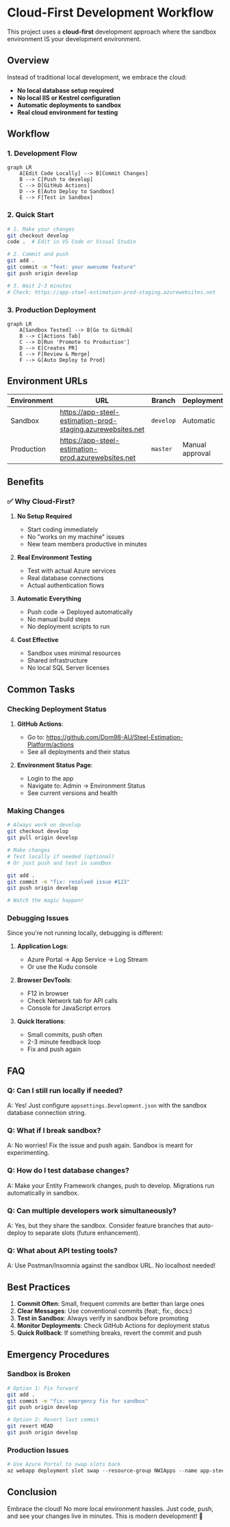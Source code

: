 # Cloud-First Development Workflow

This project uses a **cloud-first** development approach where the sandbox environment IS your development environment.

## Overview

Instead of traditional local development, we embrace the cloud:
- **No local database setup required**
- **No local IIS or Kestrel configuration**
- **Automatic deployments to sandbox**
- **Real cloud environment for testing**

## Workflow

### 1. Development Flow

```mermaid
graph LR
    A[Edit Code Locally] --> B[Commit Changes]
    B --> C[Push to develop]
    C --> D[GitHub Actions]
    D --> E[Auto Deploy to Sandbox]
    E --> F[Test in Sandbox]
```

### 2. Quick Start

```bash
# 1. Make your changes
git checkout develop
code .  # Edit in VS Code or Visual Studio

# 2. Commit and push
git add .
git commit -m "feat: your awesome feature"
git push origin develop

# 3. Wait 2-3 minutes
# Check: https://app-steel-estimation-prod-staging.azurewebsites.net
```

### 3. Production Deployment

```mermaid
graph LR
    A[Sandbox Tested] --> B[Go to GitHub]
    B --> C[Actions Tab]
    C --> D[Run 'Promote to Production']
    D --> E[Creates PR]
    E --> F[Review & Merge]
    F --> G[Auto Deploy to Prod]
```

## Environment URLs

| Environment | URL | Branch | Deployment |
|-------------|-----|---------|------------|
| Sandbox | https://app-steel-estimation-prod-staging.azurewebsites.net | `develop` | Automatic |
| Production | https://app-steel-estimation-prod.azurewebsites.net | `master` | Manual approval |

## Benefits

### ✅ Why Cloud-First?

1. **No Setup Required**
   - Start coding immediately
   - No "works on my machine" issues
   - New team members productive in minutes

2. **Real Environment Testing**
   - Test with actual Azure services
   - Real database connections
   - Actual authentication flows

3. **Automatic Everything**
   - Push code → Deployed automatically
   - No manual build steps
   - No deployment scripts to run

4. **Cost Effective**
   - Sandbox uses minimal resources
   - Shared infrastructure
   - No local SQL Server licenses

## Common Tasks

### Checking Deployment Status

1. **GitHub Actions**:
   - Go to: https://github.com/Dom98-AU/Steel-Estimation-Platform/actions
   - See all deployments and their status

2. **Environment Status Page**:
   - Login to the app
   - Navigate to: Admin → Environment Status
   - See current versions and health

### Making Changes

```bash
# Always work on develop
git checkout develop
git pull origin develop

# Make changes
# Test locally if needed (optional)
# Or just push and test in sandbox

git add .
git commit -m "fix: resolved issue #123"
git push origin develop

# Watch the magic happen!
```

### Debugging Issues

Since you're not running locally, debugging is different:

1. **Application Logs**:
   - Azure Portal → App Service → Log Stream
   - Or use the Kudu console

2. **Browser DevTools**:
   - F12 in browser
   - Check Network tab for API calls
   - Console for JavaScript errors

3. **Quick Iterations**:
   - Small commits, push often
   - 2-3 minute feedback loop
   - Fix and push again

## FAQ

### Q: Can I still run locally if needed?
A: Yes! Just configure `appsettings.Development.json` with the sandbox database connection string.

### Q: What if I break sandbox?
A: No worries! Fix the issue and push again. Sandbox is meant for experimenting.

### Q: How do I test database changes?
A: Make your Entity Framework changes, push to develop. Migrations run automatically in sandbox.

### Q: Can multiple developers work simultaneously?
A: Yes, but they share the sandbox. Consider feature branches that auto-deploy to separate slots (future enhancement).

### Q: What about API testing tools?
A: Use Postman/Insomnia against the sandbox URL. No localhost needed!

## Best Practices

1. **Commit Often**: Small, frequent commits are better than large ones
2. **Clear Messages**: Use conventional commits (feat:, fix:, docs:)
3. **Test in Sandbox**: Always verify in sandbox before promoting
4. **Monitor Deployments**: Check GitHub Actions for deployment status
5. **Quick Rollback**: If something breaks, revert the commit and push

## Emergency Procedures

### Sandbox is Broken
```bash
# Option 1: Fix forward
git add .
git commit -m "fix: emergency fix for sandbox"
git push origin develop

# Option 2: Revert last commit
git revert HEAD
git push origin develop
```

### Production Issues
```powershell
# Use Azure Portal to swap slots back
az webapp deployment slot swap --resource-group NWIApps --name app-steel-estimation-prod --slot staging
```

## Conclusion

Embrace the cloud! No more local environment hassles. Just code, push, and see your changes live in minutes. This is modern development! 🚀